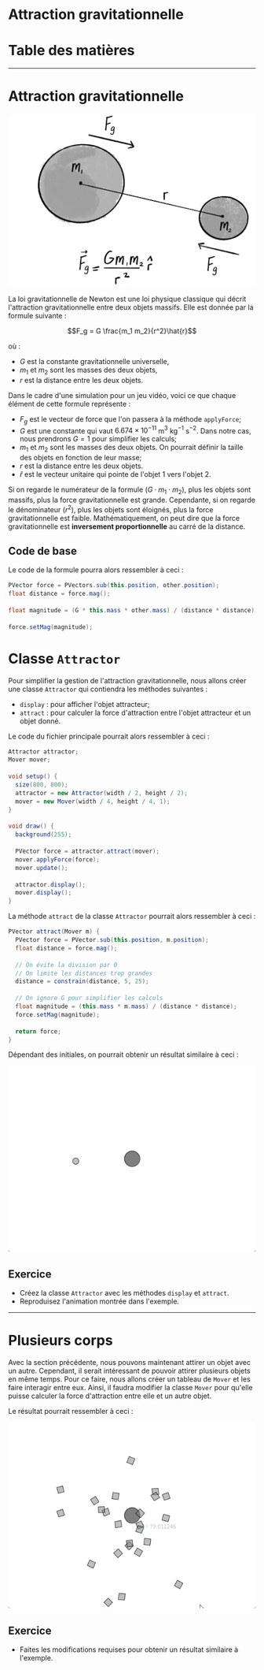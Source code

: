 # Attraction gravitationnelle <!-- omit in toc -->

# Table des matières <!-- omit in toc -->


---

# Attraction gravitationnelle

![alt text](assets/02_forces_7.webp)

La loi gravitationnelle de Newton est une loi physique classique qui décrit l'attraction gravitationnelle entre deux objets massifs. Elle est donnée par la formule suivante :

$$F_g = G \frac{m_1 m_2}{r^2}\hat{r}$$

où :
- $G$ est la constante gravitationnelle universelle,
- $m_1$ et $m_2$ sont les masses des deux objets,
- $r$ est la distance entre les deux objets.

Dans le cadre d'une simulation pour un jeu vidéo, voici ce que chaque élément de cette formule représente :
- $F_g$ est le vecteur de force que l'on passera à la méthode `applyForce`;
- $G$ est une constante qui vaut $6.674 \times 10^{-11}$ m$^3$ kg$^{-1}$ s$^{-2}$. Dans notre cas, nous prendrons $G = 1$ pour simplifier les calculs;
- $m_1$ et $m_2$ sont les masses des deux objets. On pourrait définir la taille des objets en fonction de leur masse;
- $r$ est la distance entre les deux objets.
- $\hat{r}$ est le vecteur unitaire qui pointe de l'objet 1 vers l'objet 2.

Si on regarde le numérateur de la formule ($G \cdot m_1 \cdot m_2$), plus les objets sont massifs, plus la force gravitationnelle est grande. Cependante, si on regarde le dénominateur ($r^2$), plus les objets sont éloignés, plus la force gravitationnelle est faible. Mathématiquement, on peut dire que la force gravitationnelle est **inversement proportionnelle** au carré de la distance.

## Code de base

Le code de la formule pourra alors ressembler à ceci :

```java
PVector force = PVectors.sub(this.position, other.position);
float distance = force.mag();

float magnitude = (G * this.mass * other.mass) / (distance * distance);

force.setMag(magnitude);
```

# Classe `Attractor`

Pour simplifier la gestion de l'attraction gravitationnelle, nous allons créer une classe `Attractor` qui contiendra les méthodes suivantes :

- `display` : pour afficher l'objet attracteur;
- `attract` : pour calculer la force d'attraction entre l'objet attracteur et un objet donné.

Le code du fichier principale pourrait alors ressembler à ceci :


```java
Attractor attractor;
Mover mover;

void setup() {
  size(800, 800);
  attractor = new Attractor(width / 2, height / 2);
  mover = new Mover(width / 4, height / 4, 1);
}

void draw() {
  background(255);
  
  PVector force = attractor.attract(mover);
  mover.applyForce(force);
  mover.update();

  attractor.display();
  mover.display();
}
```

La méthode `attract` de la classe `Attractor` pourrait alors ressembler à ceci :

```java
PVector attract(Mover m) {
  PVector force = PVector.sub(this.position, m.position);
  float distance = force.mag();

  // On évite la division par 0
  // On limite les distances trop grandes
  distance = constrain(distance, 5, 25); 

  // On ignore G pour simplifier les calculs
  float magnitude = (this.mass * m.mass) / (distance * distance);
  force.setMag(magnitude);
  
  return force;
}

```

Dépendant des initiales, on pourrait obtenir un résultat similaire à ceci :

![alt text](assets/attractor_mover.gif)

## Exercice
- Créez la classe `Attractor` avec les méthodes `display` et `attract`.
- Reproduisez l'animation montrée dans l'exemple.

---

# Plusieurs corps

Avec la section précédente, nous pouvons maintenant attirer un objet avec un autre. Cependant, il serait intéressant de pouvoir attirer plusieurs objets en même temps. Pour ce faire, nous allons créer un tableau de `Mover` et les faire interagir entre eux. Ainsi, il faudra modifier la classe `Mover` pour qu'elle puisse calculer la force d'attraction entre elle et un autre objet.

Le résultat pourrait ressembler à ceci :

![alt text](assets/attractor_multiple.gif)

## Exercice
- Faites les modifications requises pour obtenir un résultat similaire à l'exemple.